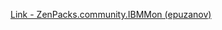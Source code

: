 [Link - ZenPacks.community.IBMMon (epuzanov)](https://github.com/epuzanov/ZenPacks.community.IBMMon)
